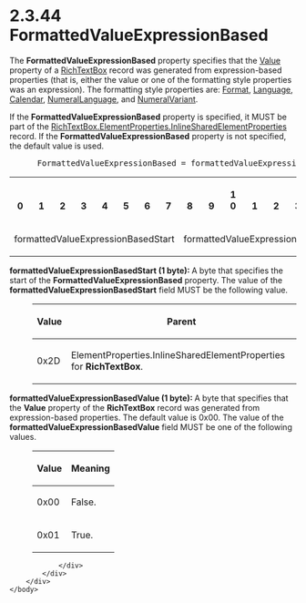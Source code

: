 <html dir="LTR" xmlns:mshelp="http://msdn.microsoft.com/mshelp" xmlns:ddue="http://ddue.schemas.microsoft.com/authoring/2003/5" xmlns:xlink="http://www.w3.org/1999/xlink" xmlns:tool="http://www.microsoft.com/tooltip">
    <head>
        <meta http-equiv="Content-Type" content="text/html; CHARSET=utf-8"></meta>
        <meta name="save" content="history"></meta>
        <title>2.3.44 FormattedValueExpressionBased</title>
        <xml>
            <mshelp:toctitle title="2.3.44 FormattedValueExpressionBased"></mshelp:toctitle>
            <mshelp:rltitle title="[MS-RPL]: FormattedValueExpressionBased"></mshelp:rltitle>
            <mshelp:keyword index="A" term="a6b04ecb-0cfc-4e30-a766-d6684258fe4c"></mshelp:keyword>
            <mshelp:attr name="DCSext.ContentType" value="open specification"></mshelp:attr>
            <mshelp:attr name="AssetID" value="a6b04ecb-0cfc-4e30-a766-d6684258fe4c"></mshelp:attr>
            <mshelp:attr name="TopicType" value="kbRef"></mshelp:attr>
            <mshelp:attr name="DCSext.Title" value="[MS-RPL]: FormattedValueExpressionBased" />
        </xml>
    </head>
    <body>
        <div id="header">
            <h1 class="heading">2.3.44 FormattedValueExpressionBased</h1>
        </div>
        <div id="mainSection">
            <div id="mainBody">
                <div id="allHistory" class="saveHistory"></div>
                <div id="sectionSection0" class="section" name="collapseableSection">
                    

<p>The <b>FormattedValueExpressionBased</b> property specifies
that the <a href="3f7eea86-e226-47e0-bcc0-0b71b90172e1.html">Value</a> property
of a <a href="e1999254-e8d4-4998-8ef5-00e0991ab9c7.html">RichTextBox</a> record
was generated from expression-based properties (that is, either the value or
one of the formatting style properties was an expression). The formatting style
properties are: <a href="ab90c558-5f2f-4738-b981-7b7b64d6855d.html">Format</a>,
<a href="235d01b9-ca4b-4e7b-ba6d-646e5d859649.html">Language</a>, <a href="aa41b5fa-4ad0-41fe-9890-7bcd77297c91.html">Calendar</a>, <a href="3e22c20b-37ef-4dfe-bbcc-211114f45ad9.html">NumeralLanguage</a>, and <a href="db5728b0-b636-48ff-911f-b9b926f3faf2.html">NumeralVariant</a>. </p>

<p>If the <b>FormattedValueExpressionBased</b> property is
specified, it MUST be part of the <a href="23d76278-cee5-45ee-a361-a9d94d6d3300.html">RichTextBox.ElementProperties.InlineSharedElementProperties</a>
record. If the <b>FormattedValueExpressionBased</b> property is not specified,
the default value is used.           </p>

<dl>
<dd>
<div><pre> FormattedValueExpressionBased = formattedValueExpressionBasedStart formattedValueExpressionBasedValue
</pre></div>
</dd></dl>

<table>
 <tr>
  <th><p><br>0</p></th>
  <th><p><br>1</p></th>
  <th><p><br>2</p></th>
  <th><p><br>3</p></th>
  <th><p><br>4</p></th>
  <th><p><br>5</p></th>
  <th><p><br>6</p></th>
  <th><p><br>7</p></th>
  <th><p><br>8</p></th>
  <th><p><br>9</p></th>
  <th><p>1<br>0</p></th>
  <th><p><br>1</p></th>
  <th><p><br>2</p></th>
  <th><p><br>3</p></th>
  <th><p><br>4</p></th>
  <th><p><br>5</p></th>
  <th><p><br>6</p></th>
  <th><p><br>7</p></th>
  <th><p><br>8</p></th>
  <th><p><br>9</p></th>
  <th><p>2<br>0</p></th>
  <th><p><br>1</p></th>
  <th><p><br>2</p></th>
  <th><p><br>3</p></th>
  <th><p><br>4</p></th>
  <th><p><br>5</p></th>
  <th><p><br>6</p></th>
  <th><p><br>7</p></th>
  <th><p><br>8</p></th>
  <th><p><br>9</p></th>
  <th><p>3<br>0</p></th>
  <th><p><br>1</p></th>
 </tr>
 <tr>
  <td colspan="8">
  <p>formattedValueExpressionBasedStart</p>
  </td>
  <td colspan="8">
  <p>formattedValueExpressionBasedValue</p>
  </td>
  
 </tr>
</table>

<p><b>formattedValueExpressionBasedStart (1 byte): </b>A
byte that specifies the start of the <b>FormattedValueExpressionBased</b>
property. The value of the <b>formattedValueExpressionBasedStart</b> field MUST
be the following value.</p>

<dl>
<dd>
<table>
 <thead>
  <tr>
   <th>
   <p>Value</p>
   </th>
   <th>
   <p>Parent</p>
   </th>
  </tr>
 </thead>
 <tr>
  <td>
  <p>0x2D</p>
  </td>
  <td>
  <p>ElementProperties.InlineSharedElementProperties for <b>RichTextBox</b>.</p>
  </td>
 </tr>
</table>
</dd></dl>

<p><b>formattedValueExpressionBasedValue (1 byte): </b>A
byte that specifies that the <b>Value</b> property of the <b>RichTextBox</b>
record was generated from expression-based properties. The default value is
0x00. The value of the <b>formattedValueExpressionBasedValue</b> field MUST be
one of the following values. </p>

<dl>
<dd>
<table>
 <thead>
  <tr>
   <th>
   <p>Value</p>
   </th>
   <th>
   <p>Meaning</p>
   </th>
  </tr>
 </thead>
 <tr>
  <td>
  <p>0x00</p>
  </td>
  <td>
  <p>False. </p>
  </td>
 </tr>
 <tr>
  <td>
  <p>0x01</p>
  </td>
  <td>
  <p>True. </p>
  </td>
 </tr>
</table>
</dd></dl>

<p> </p>


                </div>
            </div>
        </div>
    </body>
</html>